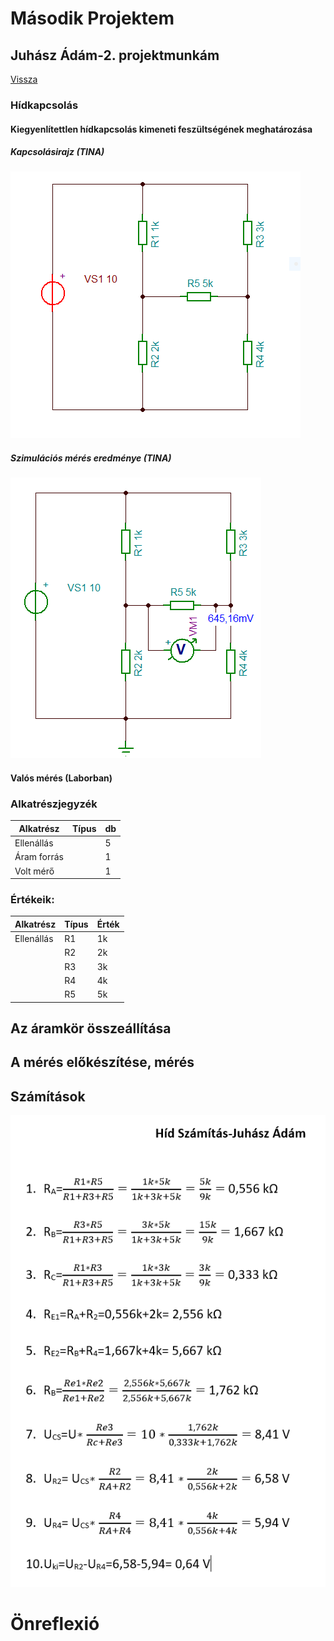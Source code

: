 # Második Projektem

## Juhász Ádám-2. projektmunkám

[Vissza](https://juhaszadi.github.io/portfolio/)

### Hídkapcsolás
#### Kiegyenlítettlen hídkapcsolás kimeneti feszültségének meghatározása

##### Kapcsolásirajz (TINA)

![kép](./JuhaszAdam_PR-1.PNG)

##### Szimulációs mérés eredménye (TINA)

![kép](./JuhaszAdam_PR_meresi%20eredmeny.PNG)

#### Valós mérés (Laborban)

### Alkatrészjegyzék

| Alkatrész |Típus|db|
|-----------|-----|--|
|Ellenállás |     | 5|
|Áram forrás|     | 1|
|Volt mérő  |     | 1|

### Értékeik:

| Alkatrész |Típus|Érték|
|-----------|-----|-----|
|Ellenállás |   R1|   1k|
|           |   R2|   2k|
|           |   R3|   3k|
|           |   R4|   4k|
|           |   R5|   5k|

## Az áramkör összeállítása

## A mérés előkészítése, mérés

## Számítások

![kép](szamitas.PNG)

# Önreflexió
